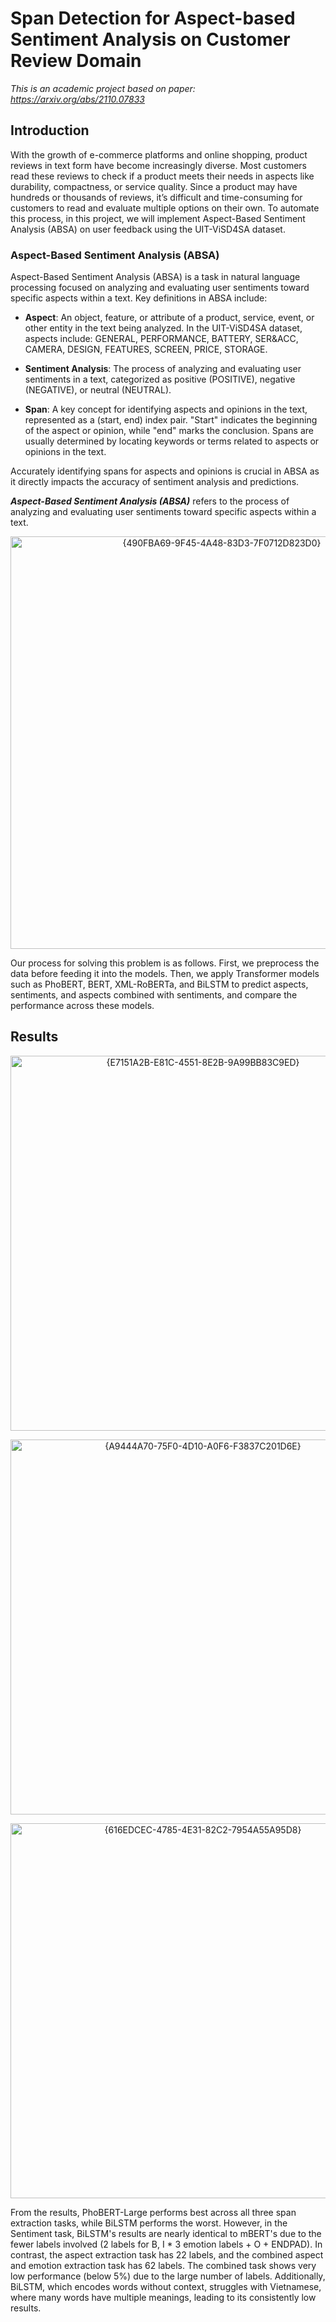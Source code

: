 # Span Detection for Aspect-based Sentiment Analysis on Customer Review Domain

*This is an academic project based on paper: https://arxiv.org/abs/2110.07833*

## Introduction

With the growth of e-commerce platforms and online shopping, product reviews in text form have become increasingly diverse. Most customers read these reviews to check if a product meets their needs in aspects like durability, compactness, or service quality. Since a product may have hundreds or thousands of reviews, it’s difficult and time-consuming for customers to read and evaluate multiple options on their own.
To automate this process, in this project, we will implement Aspect-Based Sentiment Analysis (ABSA) on user feedback using the UIT-ViSD4SA dataset.

### Aspect-Based Sentiment Analysis (ABSA)

Aspect-Based Sentiment Analysis (ABSA) is a task in natural language processing focused on analyzing and evaluating user sentiments toward specific aspects within a text. Key definitions in ABSA include:

- **Aspect**: An object, feature, or attribute of a product, service, event, or other entity in the text being analyzed. In the UIT-ViSD4SA dataset, aspects include: GENERAL, PERFORMANCE, BATTERY, SER&ACC, CAMERA, DESIGN, FEATURES, SCREEN, PRICE, STORAGE.

- **Sentiment Analysis**: The process of analyzing and evaluating user sentiments in a text, categorized as positive (POSITIVE), negative (NEGATIVE), or neutral (NEUTRAL).

- **Span**: A key concept for identifying aspects and opinions in the text, represented as a (start, end) index pair. "Start" indicates the beginning of the aspect or opinion, while "end" marks the conclusion. Spans are usually determined by locating keywords or terms related to aspects or opinions in the text.


Accurately identifying spans for aspects and opinions is crucial in ABSA as it directly impacts the accuracy of sentiment analysis and predictions.

***Aspect-Based Sentiment Analysis (ABSA)*** refers to the process of analyzing and evaluating user sentiments toward specific aspects within a text.

<p align="center">
<img width="660" alt="{490FBA69-9F45-4A48-83D3-7F0712D823D0}" src="https://github.com/user-attachments/assets/727639e0-84e4-4b55-9b6b-e8c445d6a468">
</p>

Our process for solving this problem is as follows. First, we preprocess the data before feeding it into the models. Then, we apply Transformer models such as PhoBERT, BERT, XML-RoBERTa, and BiLSTM to predict aspects, sentiments, and aspects combined with sentiments, and compare the performance across these models.

## Results

<p align="center">
  <img width="600" alt="{E7151A2B-E81C-4551-8E2B-9A99BB83C9ED}" src="https://github.com/user-attachments/assets/ae24cd00-eb9a-461c-a4d5-3ab0c51ccdbb">
</p>

<p align="center">
  <img width="600" alt="{A9444A70-75F0-4D10-A0F6-F3837C201D6E}" src="https://github.com/user-attachments/assets/fc85d24f-8ede-4ad4-af2e-4db0c3149b18">
</p>

<p align="center">
<img width="600" alt="{616EDCEC-4785-4E31-82C2-7954A55A95D8}" src="https://github.com/user-attachments/assets/8256ff53-2e2f-43c3-b658-87042a620b46">
</p>



From the results, PhoBERT-Large performs best across all three span extraction tasks, while BiLSTM performs the worst. However, in the Sentiment task, BiLSTM's results are nearly identical to mBERT's due to the fewer labels involved (2 labels for B, I * 3 emotion labels + O + ENDPAD). In contrast, the aspect extraction task has 22 labels, and the combined aspect and emotion extraction task has 62 labels. The combined task shows very low performance (below 5%) due to the large number of labels. Additionally, BiLSTM, which encodes words without context, struggles with Vietnamese, where many words have multiple meanings, leading to its consistently low results.
